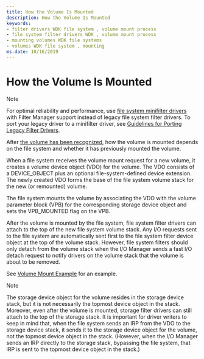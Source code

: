```yaml
---
title: How the Volume Is Mounted
description: How the Volume Is Mounted
keywords:
- filter drivers WDK file system , volume mount process
- file system filter drivers WDK , volume mount process
- mounting volumes WDK file systems
- volumes WDK file system , mounting
ms.date: 10/16/2019
---
```


# How the Volume Is Mounted

> [!NOTE]
> For optimal reliability and performance, use [file system minifilter drivers](./filter-manager-concepts.md) with Filter Manager support instead of legacy file system filter drivers. To port your legacy driver to a minifilter driver, see [Guidelines for Porting Legacy Filter Drivers](guidelines-for-porting-legacy-filter-drivers.md).

After [the volume has been recognized](how-the-volume-is-recognized.md), how the volume is mounted depends on the file system and whether it has previously mounted the volume.

When a file system receives the volume mount request for a new volume, it creates a volume device object (VDO) for the volume. The VDO consists of a DEVICE_OBJECT plus an optional file-system-defined device extension. The newly created VDO forms the base of the file system volume stack for the new (or remounted) volume.

The file system mounts the volume by associating the VDO with the volume parameter block (VPB) for the corresponding storage device object and sets the VPB_MOUNTED flag on the VPB.

After the volume is mounted by the file system, file system filter drivers can attach to the top of the new file system volume stack. Any I/O requests sent to the file system are automatically sent first to the file system filter device object at the top of the volume stack. However, file system filters should only detach from the volume stack when the I/O Manager sends a fast I/O detach request to notify drivers on the volume stack that the volume is about to be removed.

See [Volume Mount Example](volume-mount-example.md) for an example.

> [!NOTE]
> The storage device object for the volume resides in the storage device stack, but it is not necessarily the topmost device object in the stack. Moreover, even after the volume is mounted, storage filter drivers can still attach to the top of the storage stack. It is important for driver writers to keep in mind that, when the file system sends an IRP from the VDO to the storage device stack, it sends it to the storage device object for the volume, not the topmost device object in the stack. (However, when the I/O Manager sends an IRP directly to the storage stack, bypassing the file system, that IRP is sent to the topmost device object in the stack.)
